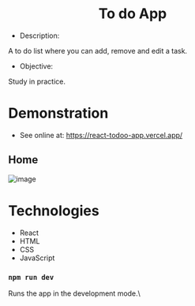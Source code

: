 <h1 align="center">To do App</h1> 

- Description:

A to do list where you can add, remove and edit a task.

- Objective:

Study in practice.

# Demonstration

- See online at: https://react-todoo-app.vercel.app/

## Home
![image](https://user-images.githubusercontent.com/100156111/217258888-10d7710c-d02e-4d9d-911f-9f9a901c25f3.png)

# Technologies

- React
- HTML
- CSS
- JavaScript

### `npm run dev`

Runs the app in the development mode.\

